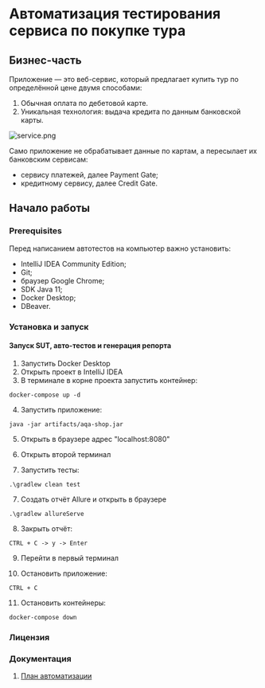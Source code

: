 # Автоматизация тестирования сервиса по покупке тура

## Бизнес-часть
Приложение — это веб-сервис, который предлагает купить тур по определённой цене двумя способами:

1. Обычная оплата по дебетовой карте.
2. Уникальная технология: выдача кредита по данным банковской карты.

![service.png](..%2F..%2FDesktop%2Fservice.png)

Само приложение не обрабатывает данные по картам, а пересылает их банковским сервисам:

* сервису платежей, далее Payment Gate;
* кредитному сервису, далее Credit Gate.

## Начало работы
### Prerequisites

Перед написанием автотестов на компьютер важно установить:
* IntelliJ IDEA Community Edition;
* Git;
* браузер Google Chrome;
* SDK Java 11;
* Docker Desktop;
* DBeaver.

### Установка и запуск

#### Запуск SUT, авто-тестов и генерация репорта

1. Запустить Docker Desktop
2. Открыть проект в IntelliJ IDEA
3. В терминале в корне проекта запустить контейнер:

`docker-compose up -d`

4. Запустить приложение:

`java -jar artifacts/aqa-shop.jar`

5. Открыть в браузере адрес "localhost:8080"

5. Открыть второй терминал

6. Запустить тесты:

`.\gradlew clean test`

7. Создать отчёт Allure и открыть в браузере

`.\gradlew allureServe`

8. Закрыть отчёт:

`CTRL + C -> y -> Enter`

9. Перейти в первый терминал

10. Остановить приложение:

`CTRL + C`

11. Остановить контейнеры:

`docker-compose down`

### Лицензия

### Документация
1. [План автоматизации](https://github.com/yulialener/CourseWork/blob/2d8a5e4a361471084de476389a528800af11ff7e/docs/Plan.md)

